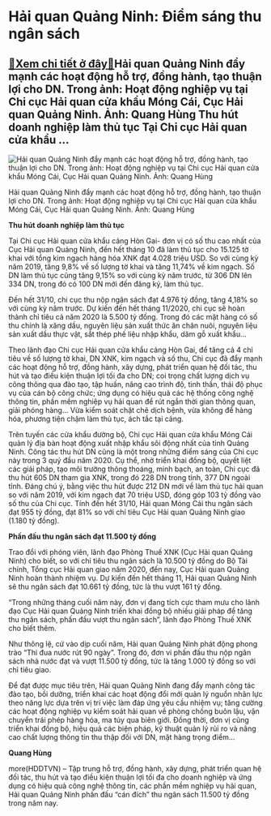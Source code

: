 Hải quan Quảng Ninh: Điểm sáng thu ngân sách
============================================

[:gift:Xem chi tiết ở đây:gift:](https://hddtvn.com/hai-quan-quang-ninh-diem-sang-thu-ngan-sach/)Hải quan Quảng Ninh đẩy mạnh các hoạt động hỗ trợ, đồng hành, tạo thuận lợi cho DN. Trong ảnh: Hoạt động nghiệp vụ tại Chi cục Hải quan cửa khẩu Móng Cái, Cục Hải quan Quảng Ninh. Ảnh: Quang Hùng Thu hút doanh nghiệp làm thủ tục Tại Chi cục Hải quan cửa khẩu …
--------------------------------------------------------------------------------------------------------------------------------------------------------------------------------------------------------------------------------------------------------------------





![Hải quan Quảng Ninh đẩy mạnh các hoạt động hỗ trợ, đồng hành, tạo thuận lợi cho DN. Trong ảnh: Hoạt động nghiệp vụ tại Chi cục Hải quan cửa khẩu Móng Cái, Cục Hải quan Quảng Ninh. 	Ảnh: Quang Hùng](https://hddtvn.com/wp-content/uploads/2021/01/0704_4-3440_IMG_5320-2.jpg "Hải quan Quảng Ninh đẩy mạnh các hoạt động hỗ trợ, đồng hành, tạo thuận lợi cho DN. Trong ảnh: Hoạt động nghiệp vụ tại Chi cục Hải quan cửa khẩu Móng Cái, Cục Hải quan Quảng Ninh. 	Ảnh: Quang Hùng")


Hải quan Quảng Ninh đẩy mạnh các hoạt động hỗ trợ, đồng hành, tạo thuận lợi cho DN. Trong ảnh: Hoạt động nghiệp vụ tại Chi cục Hải quan cửa khẩu Móng Cái, Cục Hải quan Quảng Ninh. Ảnh: Quang Hùng



**Thu hút doanh nghiệp làm thủ tục**


Tại Chi cục Hải quan cửa khẩu cảng Hòn Gai- đơn vị có số thu cao nhất của Cục Hải quan Quảng Ninh, đến hết tháng 10 đã làm thủ tục cho 15.125 tờ khai với tổng kim ngạch hàng hóa XNK đạt 4.028 triệu USD. So với cùng kỳ năm 2019, tăng 9,8% về số lượng tờ khai và tăng 11,74% về kim ngạch. Số DN làm thủ tục cũng tăng 9,15% so với cùng kỳ năm trước, từ 306 DN lên 334 DN, trong đó có 100 DN mới đến đăng ký, làm thủ tục.


Đến hết 31/10, chi cục thu nộp ngân sách đạt 4.976 tỷ đồng, tăng 4,18% so với cùng kỳ năm trước. Dự kiến đến hết tháng 11/2020, chi cục sẽ hoàn thành chỉ tiêu cả năm 2020 là 5.500 tỷ đồng. Trong đó các mặt hàng có số thu chính là xăng dầu, nguyên liệu sản xuất thức ăn chăn nuôi, nguyên liệu sản xuất dầu thực vật, sắt thép phế liệu nhập khẩu, dăm gỗ xuất khẩu…


Theo lãnh đạo Chi cục Hải quan cửa khẩu cảng Hòn Gai, để tăng cả 4 chỉ tiêu về số lượng tờ khai, DN XNK, kim ngạch và số thu, Chi cục đã đẩy mạnh các hoạt động hỗ trợ, đồng hành, xây dựng, phát triển quan hệ đối tác, thu hút và tạo điều kiện thuận lợi tối đa cho DN; coi trọng chất lượng dịch vụ công thông qua đào tạo, tập huấn, nâng cao trình độ, tinh thần, thái độ phục vụ của cán bộ công chức; ứng dụng có hiệu quả các hệ thống công nghệ thông tin, phần mềm nghiệp vụ hải quan để rút ngắn thời gian thông quan, giải phóng hàng… Vừa kiểm soát chặt chẽ dịch bệnh, vừa không để hàng hóa, phương tiện chậm làm thủ tục, ách tắc tại cảng.


Trên tuyến các cửa khẩu đường bộ, Chi cục Hải quan cửa khẩu Móng Cái quản lý địa bàn hoạt động xuất nhập khẩu sôi động nhất của tỉnh Quảng Ninh. Công tác thu hút DN cũng là một trong những điểm sáng của Chi cục này trong 3 quý đầu năm 2020. Cụ thể, nhờ triển khai đồng bộ, quyết liệt các giải pháp, tạo môi trường thông thoáng, minh bạch, an toàn, Chi cục đã thu hút 605 DN tham gia XNK, trong đó 228 DN trong tỉnh, 377 DN ngoài tỉnh. Đáng chú ý, bằng việc thu hút được 212 DN mới về làm thủ tục hải quan so với năm 2019, với kim ngạch đạt 70 triệu USD, đóng góp 103 tỷ đồng vào số thu của Chi cục. Tính đến hết 31/10, Hải quan Móng Cái thu ngân sách đạt 955 tỷ đồng, đạt 81% so với chỉ tiêu Cục Hải quan Quảng Ninh giao (1.180 tỷ đồng).


**Phấn đấu thu ngân sách đạt 11.500 tỷ đồng**


Trao đổi với phóng viên, lãnh đạo Phòng Thuế XNK (Cục Hải quan Quảng Ninh) cho biết, so với chỉ tiêu thu ngân sách là 10.500 tỷ đồng do Bộ Tài chính, Tổng cục Hải quan giao năm 2020, đến nay, Cục Hải quan Quảng Ninh hoàn thành nhiệm vụ. Dự kiến đến hết tháng 11, Hải quan Quảng Ninh sẽ thu ngân sách đạt 10.661 tỷ đồng, tức là thu vượt 161 tỷ đồng.


“Trong những tháng cuối năm này, đơn vị đang tích cực tham mưu cho lãnh đạo Cục Hải quan Quảng Ninh triển khai đồng bộ nhiều giải pháp để tăng thu ngân sách, phấn đấu vượt thu ngân sách”, lãnh đạo Phòng Thuế XNK cho biết thêm.


Như thông lệ, cứ vào dịp cuối năm, Hải quan Quảng Ninh phát động phong trào “Thi đua nước rút 90 ngày”. Trong đó, đơn vi phấn đấu thu nộp ngân sách nhà nước đạt và vượt 11.500 tỷ đồng, tức là tăng 1.000 tỷ đồng so với chỉ tiêu giao.


Để đạt được mục tiêu trên, Hải quan Quảng Ninh đang đẩy mạnh công tác đào tạo, bồi dưỡng, triển khai các hoạt động đổi mới quản lý nguồn nhân lực theo năng lực dựa trên vị trí việc làm đáp ứng yêu cầu nhiệm vụ; tăng cường các hoạt động nghiệp vụ kiểm soát hải quan về phòng chống buôn lậu, vận chuyển trái phép hàng hóa, ma túy qua biên giới. Đồng thời, đơn vị cũng triển khai đồng bộ, hiệu quả các biện pháp, kỹ thuật quản lý rủi ro và nâng cao chất lượng thông tin thu thập đối với DN, mặt hàng trọng điểm…




**Quang Hùng**



more(HDDTVN) – Tập trung hỗ trợ, đồng hành, xây dựng, phát triển quan hệ đối tác, thu hút và tạo điều kiện thuận lợi tối đa cho doanh nghiệp và ứng dụng có hiệu quả công nghệ thông tin, các phần mềm nghiệp vụ hải quan, Hải quan Quảng Ninh phấn đấu “cán đích” thu ngân sách 11.500 tỷ đồng trong năm nay.

